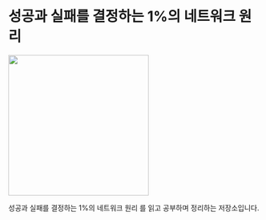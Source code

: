 # 성공과 실패를 결정하는 1%의 네트워크 원리
<img width="280" src="https://github.com/user-attachments/assets/4e2d234a-6c03-4a5b-9c66-e8b969624379" />

성공과 실패를 결정하는 1%의 네트워크 원리 를 읽고 공부하며 정리하는 저장소입니다. <br><br>

